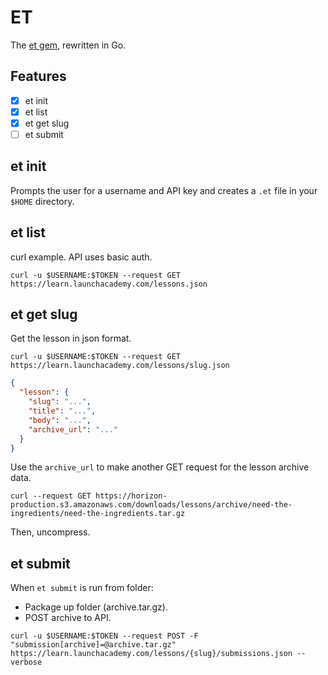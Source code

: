 # ET

The [et gem](https://rubygems.org/gems/et), rewritten in Go.

## Features

* [x] et init
* [x] et list
* [x] et get slug
* [ ] et submit

## et init

Prompts the user for a username and API key and creates a `.et` file in your `$HOME` directory.

## et list

curl example. API uses basic auth.

```no-highlight
curl -u $USERNAME:$TOKEN --request GET https://learn.launchacademy.com/lessons.json
```

## et get slug

Get the lesson in json format.

```no-highlight
curl -u $USERNAME:$TOKEN --request GET https://learn.launchacademy.com/lessons/slug.json
```

```json
{
  "lesson": {
    "slug": "...",
    "title": "...",
    "body": "...",
    "archive_url": "..."
  }
}
```

Use the `archive_url` to make another GET request for the lesson archive data.

```no-highlight
curl --request GET https://horizon-production.s3.amazonaws.com/downloads/lessons/archive/need-the-ingredients/need-the-ingredients.tar.gz
```

Then, uncompress.

## et submit

When `et submit` is run from folder:
  * Package up folder (archive.tar.gz).
  * POST archive to API.

```no-highlight
curl -u $USERNAME:$TOKEN --request POST -F "submission[archive]=@archive.tar.gz" https://learn.launchacademy.com/lessons/{slug}/submissions.json --verbose
```
